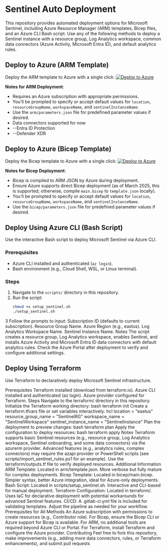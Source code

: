 # Sentinel Auto Deployment

This repository provides automated deployment options for Microsoft Sentinel, including Azure Resource Manager (ARM) templates, Bicep files, and an Azure CLI Bash script. Use any of the following methods to deploy a Sentinel instance with a resource group, Log Analytics workspace, common data connectors (Azure Activity, Microsoft Entra ID), and default analytics rules.

## Deploy to Azure (ARM Template)

Deploy the ARM template to Azure with a single click:
[![Deploy to Azure](https://aka.ms/deploytoazurebutton)](https://portal.azure.com/#create/Microsoft.Template/uri/https%3A%2F%2Fraw.githubusercontent.com%2Foloruntolaallbert%2Fsentinel-auto%2Fmain%2FARM%2Ftemplate.json)

**Notes for ARM Deployment**:
- Requires an Azure subscription with appropriate permissions.
- You’ll be prompted to specify or accept default values for `location`, `resourceGroupName`, `workspaceName`, and `sentinelInstanceName`.
- Use the `arm/parameters.json` file for predefined parameter values if desired.
- Data connectors supported for now
- --Entra ID Protection
- --Defender XDR

## Deploy to Azure (Bicep Template)

Deploy the Bicep template to Azure with a single click:
[![Deploy to Azure](https://aka.ms/deploytoazurebutton)](https://portal.azure.com/#create/Microsoft.Template/uri/https%3A%2F%2Fraw.githubusercontent.com%2Foloruntolaallbert%2Fsentinel-auto%2Fmain%2FBicep%2Fmain.bicep)

**Notes for Bicep Deployment**:
- Bicep is compiled to ARM JSON by Azure during deployment.
- Ensure Azure supports direct Bicep deployment (as of March 2025, this is supported; otherwise, compile `main.bicep` to `template.json` locally).
- You’ll be prompted to specify or accept default values for `location`, `resourceGroupName`, `workspaceName`, and `sentinelInstanceName`.
- Use the `bicep/parameters.json` file for predefined parameter values if desired.

## Deploy Using Azure CLI (Bash Script)

Use the interactive Bash script to deploy Microsoft Sentinel via Azure CLI.

### Prerequisites
- Azure CLI installed and authenticated (`az login`).
- Bash environment (e.g., Cloud Shell, WSL, or Linux terminal).

### Steps
1. Navigate to the `scripts/` directory in this repository.
2. Run the script:
   ```bash
   chmod +x setup_sentinel.sh
   ./setup_sentinel.sh
3 Follow the prompts to input:
Subscription ID (defaults to current subscription).
Resource Group Name.
Azure Region (e.g., eastus).
Log Analytics Workspace Name.
Sentinel Instance Name.
Notes
The script creates a resource group, Log Analytics workspace, enables Sentinel, and installs Azure Activity and Microsoft Entra ID data connectors with default analytics rules.
Check the Azure Portal after deployment to verify and configure additional settings.

## Deploy Using Terraform
Use Terraform to declaratively deploy Microsoft Sentinel infrastructure.

Prerequisites
Terraform installed (download from terraform.io).
Azure CLI installed and authenticated (az login).
Azure provider configured for Terraform.
Steps
Navigate to the terraform/ directory in this repository.
Initialize the Terraform working directory:
bash
terraform init
Create a terraform.tfvars file or set variables interactively:
hcl
location              = "eastus"
resource_group_name   = "SentinelRG"
workspace_name        = "SentinelWorkspace"
sentinel_instance_name = "SentinelInstance"
Plan the deployment to preview changes:
bash
terraform plan
Apply the configuration to deploy resources:
bash
terraform apply
Notes
Terraform supports basic Sentinel resources (e.g., resource group, Log Analytics workspace, Sentinel onboarding, and some data connectors) via the azurerm provider.
Advanced features (e.g., analytics rules, complex connectors) may require the azapi provider or PowerShell scripts (see scripts/import_sentinel_rules.ps1 for an example).
Use the terraform/outputs.tf file to verify deployed resources.
Additional Information
ARM Template: Located in arm/template.json. More verbose but fully mature for complex deployments.
Bicep Template: Located in bicep/main.bicep. Simpler syntax, better Azure integration, ideal for Azure-only deployments.
Bash Script: Located in scripts/setup_sentinel.sh. Interactive and CLI-based for manual deployment.
Terraform Configuration: Located in terraform/. Uses IaC for declarative deployment with potential workarounds for advanced Sentinel features.
CI/CD: A .gitlab-ci.yml file is included for validating templates. Adjust the pipeline as needed for your workflow.
Prerequisites for All Methods
An Azure subscription with permissions to create resources (e.g., Contributor role).
For Bicep, ensure the Bicep CLI or Azure support for Bicep is available.
For ARM, no additional tools are required beyond Azure CLI or Portal.
For Terraform, install Terraform and configure the Azure provider.
Contributing
Feel free to fork this repository, make improvements (e.g., adding more data connectors, rules, or Terraform enhancements), and submit pull requests
